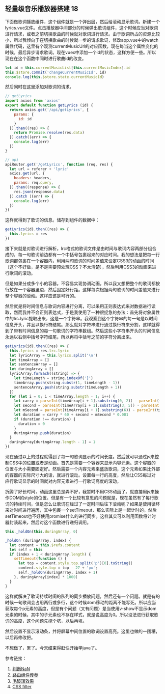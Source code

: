 ## 轻量级音乐播放器搭建 18



下面做歌词播放组件，这个组件就是一个弹出层，然后给滚动显示歌词。新建一个lyrics.vue文件。点击播放器中间部分的时候弹出歌词组件，这个时候应当对歌词进行请求，或者之前切换歌曲的时候就对歌词进行请求。由于歌词所占的资源比较小，所以我倾向于在切换歌曲的时候就一步的请求歌词，修改app.vue中的watch属性代码，这里有个观测currentMusicUrl的对应函数，现在每当这个属性变化的时候，最后异步请求歌词。现在vuex中添加一个id的状态，这样方便一些。所以现在在这个函数中同时进行歌曲id的改变。

```js
let id = this.currentMusicList[this.currentMusicIndex].id
this.$store.commit('changeCurrentMusicId', id)
console.log(this.$store.state.currentMusicId)
```

然后同时在这里添加对歌词的请求。

```js
// getLyrics
import axios from 'axios'
export default function getLyrics (id) {
  return axios.get('/api/getLyrics', {
    params: {
      id: id
    }
  }).then((res) => {
    return Promise.resolve(res.data)
  }).catch((err) => {
    console.log(err)
  })
}

// api
apiRouter.get('/getLyrics', function (req, res) {
  let url = referer + 'lyric'
  axios.get(url, {
    headers: headers,
    params: req.query,
  }).then((response) => {
    res.json(response.data)
  }).catch ((err) => {
    console.log(err)
  })
})
```

这样就得到了歌词的信息。储存到组件的数据中：

```js
getLyrics(id).then((res) => {
  this.lyrics = res
})
```

接下来就是对歌词进行解析，lrc格式的歌词文件是由时间与歌词内容两部分组合成的，每一句歌词前边都有一个中括号包裹起来的对应时间。我的想法是把每一行歌词都包裹在一个容器内，利用两句歌词的时间差值来设定CSS3的动画的时间（这个不好做，是不是需要预处理CSS？不太清楚），然后利用CSS3的动画来进行歌词的滚动。

但是如果分成多个小的容器，不容易实现协调动画。所以我又想把整个的歌词都按行放在一个容器里边，然后固定好行距。这样每次根据两句歌词的时间差值来进行整个容器的滚动。这样应该是可行的。

然后就是将时间信息与歌词内容进行分离，可以采用正则表达式来对数据进行读取，然而我并不会正则表达式，于是我使用了一种很捉急的办法：首先将对象属性中的lrc.lyric提取出来，这是一个字符串。我观察到这个字符串的每一句是以时间信息开头，并且以换行符结尾。那么就对字符串进行通过换行符来分割，这样就得到了带有时间信息的每一句歌词的字符串数组。然后这些小字符串开头的时间信息永远以右侧中括号字符结尾，所以再将中括号之前的字符分离出来。

```js
getLyrics(id).then((res) => {
  this.lyrics = res.lrc.lyric
  let lyricArray = this.lyrics.split('\n')
  let timeArray = []
  let sentenceArray = []
  let duringArray = []
  lyricArray.forEach((string) => {
    let timeLength = string.indexOf(']')
    timeArray.push(string.substr(1, timeLength - 1))
    sentenceArray.push(string.substr(timeLength + 1))
  })
  for (let i = 0; i < timeArray.length - 1; i++) {
    let carry = parseInt(timeArray[i + 1].substring(0, 2)) - parseInt(timeArray[i].substring(0, 2))
    let second = parseInt(timeArray[i + 1].substring(3, 5)) - parseInt(timeArray[i].substring(3, 5))
    let mSecond = parseInt(timeArray[i + 1].substring(6)) - parseInt(timeArray[i].substring(6))
    let duration = carry * 60 + second + mSecond * 0.001
    if (duration !== duration) {
      duration = 0
    }
    duringArray.push(duration)
  }
  duringArray[duringArray.length - 1] = 1
})
```

现在通过以上的过程就得到了每一句歌词显示的时间长度。然后就可以通过js来控制CSS中的位置或者是动画。首先是需要一个容器来显示内容元素。这个容器的位置与大小需要固定好。然后需要一个内容元素来盛放歌词，这个元素如果比外部的容器的实际尺寸大的话，就进行滚动。设置每一行的高度，然后让CSS每过对应行歌词显示的时间就对内容元素进行一行歌词高度的滚动。

折腾了好长时间，动画这里总是弄不好，我暂时不用CSS动画了。就直接用js来操作DOM的style的位置。但是有一个比较有意思的问题就是，现在虽然有了每行歌词的持续时间，但是怎么让歌词在经过了一定时间后往下滚动呢？如果是使用循环来对时间进行遍历，其中包裹一个setTimeout，那么实际上是一起计时的。然后setTimeout也不好使用promise什么的进行同步。这样其实可以利用函数将计时器封装起来，然后对这个函数进行递归调用。

```js
this._holdOn(this.duringArray, 0)

_holdOn (duringArray, index) {
  let content = this.$refs.content
  let self = this
  if (index + 1 < duringArray.length) {
    setTimeout(function () {
      let top = content.style.top.split('p')[0].toString()
      content.style.top = top - 27 + 'px';
      self._holdOn(duringArray, index + 1)
    }, duringArray[index] * 1000)
  }
}
```

这样就解决了歌词持续时间的队列的同步播放问题，然后还有一个问题。就是有的时候一句歌词会占用两行或多行，这个时候dom移动的距离不能写死。所以应当获取每个p元素的高度，但是有个问题（又有问题）是当使用v-show不显示dom元素的时候，其中的子元素也不存在样式，就是说高度为0。所以没法进行获取歌词的高度，这个问题先挖个坑，以后再填。

然后设置不显示滚动条，并将屏幕中间位置的歌词设置高亮。这里也做的一团糟，以后再修改把。

不想做了，累了。今天结束得赶快开始学java了。





参考链接：

1. [判断NaN](http://blog.csdn.net/u011326979/article/details/52232711)
2. [路由组件传参](https://router.vuejs.org/zh-cn/essentials/passing-props.html)
3. [毛玻璃效果](http://blog.csdn.net/libin_1/article/details/51927430)
4. [CSS filter](https://developer.mozilla.org/zh-CN/docs/Web/CSS/filter)